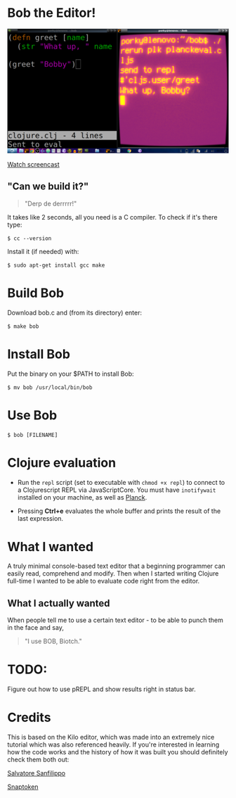 # Bob the Editor!

![Repl](2018-10-18-033538_1366x768_scrot.png)

[Watch screencast](https://youtu.be/f_1ZLgQtaWg)

## "Can we build it?"
    
>"Derp de derrrrr!"
    
It takes like 2 seconds, all you need is a C compiler. To check if it's there type:

	$ cc --version

Install it (if needed) with:

    $ sudo apt-get install gcc make

# Build Bob

Download bob.c and (from its directory) enter:

    $ make bob

# Install Bob

Put the binary on your $PATH to install Bob:

	$ mv bob /usr/local/bin/bob
	
# Use Bob
	
	$ bob [FILENAME]

# Clojure evaluation

* Run the `repl` script (set to executable with `chmod +x repl`) to connect to a Clojurescript REPL via JavaScriptCore.
You must have `inotifywait` installed on your machine, as well as [Planck](http://planck-repl.org/).

* Pressing **Ctrl+e** evaluates the whole buffer and prints the result of the last expression.

# What I wanted

A truly minimal console-based text editor that a beginning programmer can easily read, comprehend and modify.
Then when I started writing Clojure full-time I wanted to be able to evaluate code right from the editor. 

## What I actually wanted

When people tell me to use a certain text editor - to be able to punch them in the face and say,
	
>"I use BOB, Biotch."

# TODO:

Figure out how to use pREPL and show results right in status bar.

# Credits

This is based on the Kilo editor, which was made into an extremely nice tutorial which was also referenced heavily. If you're interested in learning how the code works and the history of how it was built you should definitely check them both out:

[Salvatore Sanfilippo](https://github.com/antirez/kilo)
 
[Snaptoken]( https://viewsourcecode.org/snaptoken/kilo/)
